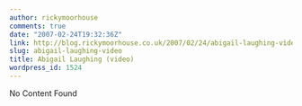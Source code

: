 ```yaml
---
author: rickymoorhouse
comments: true
date: "2007-02-24T19:32:36Z"
link: http://blog.rickymoorhouse.co.uk/2007/02/24/abigail-laughing-video/
slug: abigail-laughing-video
title: Abigail Laughing (video)
wordpress_id: 1524
---
```


No Content Found
